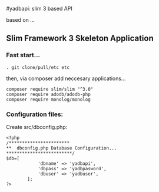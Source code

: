 #yadbapi:  slim 3 based API

based on ...

## Slim Framework 3 Skeleton Application

### Fast start...

```
. git clone/pull/etc etc
```
then, via composer add neccesary applications...

```
composer require slim/slim "^3.0"
composer require adodb/adodb-php
composer require monolog/monolog
```
### Configuration files:
Create src/dbconfig.php:

```
<?php
/***********************
**  dbconfig.php Database Configuration...
*************************/
$db=[
            'dbname' => 'yadbapi',
            'dbpass' => 'yadbpasword',
            'dbuser' => 'yadbuser',
        ];
?>
```
